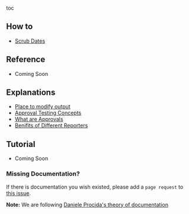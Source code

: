toc

## How to

-   [Scrub Dates](how_to/ScrubDates.md)

## Reference

- Coming Soon

## Explanations

-   [Place to modify output](https://github.com/approvals/ApprovalTests.Documentation/blob/main/explanations/creating_output.md)
-   [Approval Testing Concepts](https://github.com/approvals/ApprovalTests.Documentation/blob/main/explanations/approval_testing.md)
-   [What are Approvals](https://github.com/approvals/ApprovalTests.Documentation/blob/main/explanations/what_are_approvals.md)
-   [Benifits of Different Reporters](https://github.com/approvals/ApprovalTests.Documentation/blob/main/explanations/benefits_of_different_reporters.md)

## Tutorial

- Coming Soon

### Missing Documentation?

If there is documentation you wish existed, please add a `page request` to [this issue](https://github.com/approvals/go-approval-tests/issues/59).

**Note:** We are following [Daniele Procida's theory of documentation](https://documentation.divio.com)
